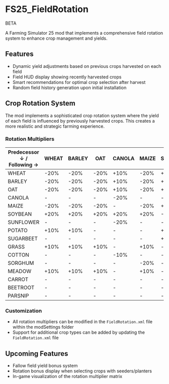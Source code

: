 # FS25_FieldRotation

BETA

A Farming Simulator 25 mod that implements a comprehensive field rotation system to enhance crop management and yields.

## Features
- Dynamic yield adjustments based on previous crops harvested on each field
- Field HUD display showing recently harvested crops
- Smart recommendations for optimal crop selection after harvest
- Random field history generation upon initial installation

## Crop Rotation System

The mod implements a sophisticated crop rotation system where the yield of each field is influenced by previously harvested crops. This creates a more realistic and strategic farming experience.

### Rotation Multipliers

| Predecessor ↓ / Following → | WHEAT  | BARLEY | OAT  | CANOLA  | MAIZE  | SOYBEAN  | SUNFLOWER | POTATO  | SUGARBEET | COTTON  | SORGHUM  | CARROT  | BEETROOT  | PARSNIP  |
|-----------------------------|--------|--------|------|---------|--------|----------|-----------|---------|-----------|---------|----------|---------|-----------|----------|
| WHEAT                       | -20%   | -20%   | -20% | +10%    | -20%   | +10%     | +10%      | +10%    | +10%      | +10%    | -20%     | +10%    | +10%      | +10%     |
| BARLEY                      | -20%   | -20%   | -20% | +10%    | -20%   | +10%     | +10%      | +10%    | +10%      | -       | -20%     | +10%    | +10%      | +10%     |
| OAT                         | -20%   | -20%   | -20% | +10%    | -20%   | +10%     | -         | +10%    | +10%      | -       | -20%     | +10%    | +10%      | +10%     |
| CANOLA                      | -      | -      | -    | -20%    | -      | -        | -20%      | -       | -         | -10%    | -        | -       | -         | -        |
| MAIZE                       | -20%   | -20%   | -20% | -       | -20%   | +10%     | -         | -       | -20%      | +10%    | -20%     | -       | -         | -        |
| SOYBEAN                     | +20%   | +20%   | +20% | +20%    | +20%   | -20%     | +20%      | +20%    | +20%      | +20%    | +20%     | +20%    | +20%      | +20%     |
| SUNFLOWER                   | -      | -      | -    | -20%    | -      | -        | -20%      | -       | -         | -10%    | -        | -       | -         | -        |
| POTATO                      | +10%   | +10%   | -    | -       | -      | +10%     | -         | -20%    | -20%      | -       | -        | -10%    | -10%      | -10%     |
| SUGARBEET                   | -      | -      | -    | -       | -      | +10%     | -         | -20%    | -20%      | -       | -        | -10%    | -20%      | -10%     |
| GRASS                       | +10%   | +10%   | +10% | -       | +10%   | -        | -         | +10%    | +10%      | -       | +10%     | +10%    | +10%      | +10%     |
| COTTON                      | -      | -      | -    | -10%    | -      | -        | -10%      | -       | -         | -20%    | -        | -       | -         | -        |
| SORGHUM                     | -      | -      | -    | -       | -20%   | -        | -         | -       | -         | -       | -20%     | -       | -         | -        |
| MEADOW                      | +10%   | +10%   | +10% | -       | +10%   | -        | -         | +10%    | +10%      | -       | +10%     | +10%    | +10%      | +10%     |
| CARROT                      | -      | -      | -    | -       | -      | -        | -         | -10%    | -10%      | -       | -        | -20%    | -10%      | -20%     |
| BEETROOT                    | -      | -      | -    | -       | -      | -        | -         | -10%    | -10%      | -       | -        | -10%    | -20%      | -10%     |
| PARSNIP                     | -      | -      | -    | -       | -      | -        | -         | -10%    | -10%      | -       | -        | -20%    | -10%      | -20%     |

### Customization
- All rotation multipliers can be modified in the `FieldRotation.xml` file within the modSettings folder
- Support for additional crop types can be added by updating the `FieldRotation.xml` file

## Upcoming Features
- Fallow field yield bonus system
- Rotation bonus display when selecting crops with seeders/planters
- In-game visualization of the rotation multiplier matrix

